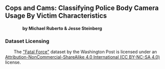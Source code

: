 <h2>Cops and Cams: Classifying Police Body Camera Usage By Victim Characteristics</h2>
<h4 style='text-indent: 4em'>by Michael Ruberto & Jesse Steinberg</p>



<h3>Dataset Licensing</h3>
<p style='text-indent: 2em'>The <a href='https://github.com/washingtonpost/data-police-shootings'>"Fatal Force"</a> dataset by the Washington Post is licensed under an <a href='https://creativecommons.org/licenses/by-nc-sa/4.0/'>Attribution-NonCommercial-ShareAlike 4.0 International (CC BY-NC-SA 4.0)</a> license.
</p>
